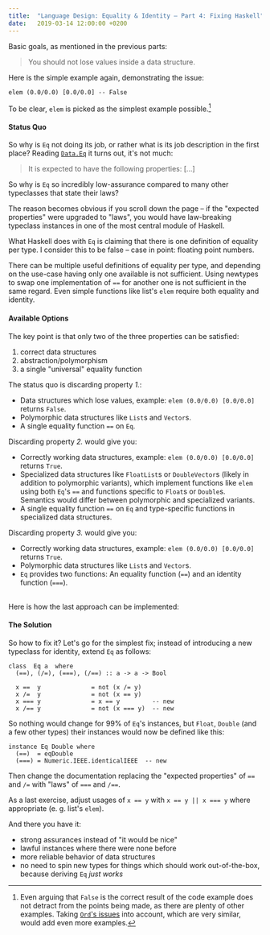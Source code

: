 ```yaml
---
title:  "Language Design: Equality & Identity – Part 4: Fixing Haskell"
date:   2019-03-14 12:00:00 +0200
---
```


Basic goals, as mentioned in the previous parts:

> You should not lose values inside a data structure.

Here is the simple example again, demonstrating the issue:

    elem (0.0/0.0) [0.0/0.0] -- False

To be clear, `elem` is picked as the simplest example possible.[^1]

#### Status Quo

So why is `Eq` not doing its job, or rather what is its job description in the first place?
Reading [`Data.Eq`](http://hackage.haskell.org/package/base-4.12.0.0/docs/Data-Eq.html) it turns out, it's not much:

> It is expected to have the following properties: [...]

So why is `Eq` so incredibly low-assurance compared to many other typeclasses that state their laws?

The reason becomes obvious if you scroll down the page – if the "expected properties" were upgraded to "laws", you would have law-breaking typeclass instances in one of the most central module of Haskell.

What Haskell does with `Eq` is claiming that there is one definition of equality per type. I consider this to be false – case in point: floating point numbers.

There can be multiple useful definitions of equality per type, and depending on the use-case having only one available is not sufficient. Using newtypes to swap one implementation of `==` for another one is not sufficient in the same regard. Even simple functions like list's `elem` require both equality and identity.

#### Available Options

The key point is that only two of the three properties can be satisfied:

1. correct data structures
2. abstraction/polymorphism
3. a single "universal" equality function

The status quo is discarding property _1._:

- Data structures which lose values, example: `elem (0.0/0.0) [0.0/0.0]` returns `False`.
- Polymorphic data structures like `List`s and `Vector`s.
- A single equality function `==` on `Eq`.

Discarding property _2._ would give you:

- Correctly working data structures, example: `elem (0.0/0.0) [0.0/0.0]` returns `True`.
- Specialized data structures like `FloatList`s or `DoubleVector`s (likely in addition to polymorphic variants), which implement functions like `elem` using both `Eq`'s `==` and functions specific to `Float`s or `Double`s. Semantics would differ between polymorphic and specialized variants.
- A single equality function `==` on `Eq` and type-specific functions in specialized data structures.

Discarding property _3._ would give you:

- Correctly working data structures, example: `elem (0.0/0.0) [0.0/0.0]` returns `True`.
- Polymorphic data structures like `List`s and `Vector`s.
- `Eq` provides two functions: An equality function (`==`) and an identity function (`===`).

<br/>Here is how the last approach can be implemented:

#### The Solution

So how to fix it? Let's go for the simplest fix; instead of introducing a new typeclass for identity, extend `Eq` as follows:

    class  Eq a  where
      (==), (/=), (===), (/==) :: a -> a -> Bool

      x ==  y              = not (x /= y)
      x /=  y              = not (x == y)
      x === y              = x == y         -- new
      x /== y              = not (x === y)  -- new

So nothing would change for 99% of `Eq`'s instances, but `Float`, `Double` (and a few other types) their instances would now be defined like this:

    instance Eq Double where
      (==)  = eqDouble
      (===) = Numeric.IEEE.identicalIEEE  -- new

Then change the documentation replacing the "expected properties" of `==` and `/=` with "laws" of `===` and `/==`.

As a last exercise, adjust usages of `x == y` with `x == y || x === y` where appropriate (e. g. list's `elem`).

And there you have it:

- strong assurances instead of "it would be nice"
- lawful instances where there were none before
- more reliable behavior of data structures
- no need to spin new types for things which should work out-of-the-box, because deriving `Eq` _just works_

[^1]: Even arguing that `False` is the correct result of the code example does not detract from the points being made, as there are plenty of other examples. Taking [`Ord`'s issues](/languages/comparing-and-sorting.html) into account, which are very similar, would add even more examples.
